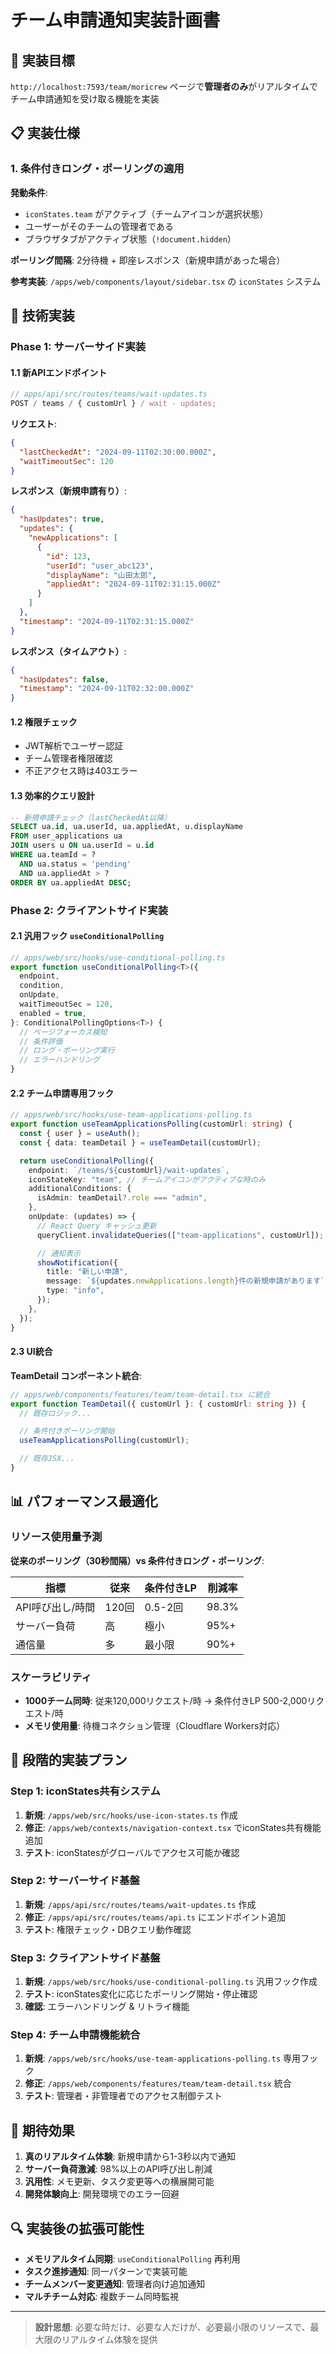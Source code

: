 # チーム申請通知実装計画書

## 🎯 実装目標

`http://localhost:7593/team/moricrew` ページで**管理者のみ**がリアルタイムでチーム申請通知を受け取る機能を実装

## 📋 実装仕様

### 1. 条件付きロング・ポーリングの適用

**発動条件**:

- `iconStates.team` がアクティブ（チームアイコンが選択状態）
- ユーザーがそのチームの管理者である
- ブラウザタブがアクティブ状態（`!document.hidden`）

**ポーリング間隔**: 2分待機 + 即座レスポンス（新規申請があった場合）

**参考実装**: `/apps/web/components/layout/sidebar.tsx` の `iconStates` システム

## 🔧 技術実装

### Phase 1: サーバーサイド実装

#### 1.1 新APIエンドポイント

```typescript
// apps/api/src/routes/teams/wait-updates.ts
POST / teams / { customUrl } / wait - updates;
```

**リクエスト**:

```json
{
  "lastCheckedAt": "2024-09-11T02:30:00.000Z",
  "waitTimeoutSec": 120
}
```

**レスポンス（新規申請有り）**:

```json
{
  "hasUpdates": true,
  "updates": {
    "newApplications": [
      {
        "id": 123,
        "userId": "user_abc123",
        "displayName": "山田太郎",
        "appliedAt": "2024-09-11T02:31:15.000Z"
      }
    ]
  },
  "timestamp": "2024-09-11T02:31:15.000Z"
}
```

**レスポンス（タイムアウト）**:

```json
{
  "hasUpdates": false,
  "timestamp": "2024-09-11T02:32:00.000Z"
}
```

#### 1.2 権限チェック

- JWT解析でユーザー認証
- チーム管理者権限確認
- 不正アクセス時は403エラー

#### 1.3 効率的クエリ設計

```sql
-- 新規申請チェック（lastCheckedAt以降）
SELECT ua.id, ua.userId, ua.appliedAt, u.displayName
FROM user_applications ua
JOIN users u ON ua.userId = u.id
WHERE ua.teamId = ?
  AND ua.status = 'pending'
  AND ua.appliedAt > ?
ORDER BY ua.appliedAt DESC;
```

### Phase 2: クライアントサイド実装

#### 2.1 汎用フック `useConditionalPolling`

```typescript
// apps/web/src/hooks/use-conditional-polling.ts
export function useConditionalPolling<T>({
  endpoint,
  condition,
  onUpdate,
  waitTimeoutSec = 120,
  enabled = true,
}: ConditionalPollingOptions<T>) {
  // ページフォーカス検知
  // 条件評価
  // ロング・ポーリング実行
  // エラーハンドリング
}
```

#### 2.2 チーム申請専用フック

```typescript
// apps/web/src/hooks/use-team-applications-polling.ts
export function useTeamApplicationsPolling(customUrl: string) {
  const { user } = useAuth();
  const { data: teamDetail } = useTeamDetail(customUrl);

  return useConditionalPolling({
    endpoint: `/teams/${customUrl}/wait-updates`,
    iconStateKey: "team", // チームアイコンがアクティブな時のみ
    additionalConditions: {
      isAdmin: teamDetail?.role === "admin",
    },
    onUpdate: (updates) => {
      // React Query キャッシュ更新
      queryClient.invalidateQueries(["team-applications", customUrl]);

      // 通知表示
      showNotification({
        title: "新しい申請",
        message: `${updates.newApplications.length}件の新規申請があります`,
        type: "info",
      });
    },
  });
}
```

#### 2.3 UI統合

**TeamDetail コンポーネント統合**:

```typescript
// apps/web/components/features/team/team-detail.tsx に統合
export function TeamDetail({ customUrl }: { customUrl: string }) {
  // 既存ロジック...

  // 条件付きポーリング開始
  useTeamApplicationsPolling(customUrl);

  // 既存JSX...
}
```

## 📊 パフォーマンス最適化

### リソース使用量予測

**従来のポーリング（30秒間隔）vs 条件付きロング・ポーリング**:

| 指標             | 従来  | 条件付きLP | 削減率 |
| ---------------- | ----- | ---------- | ------ |
| API呼び出し/時間 | 120回 | 0.5-2回    | 98.3%  |
| サーバー負荷     | 高    | 極小       | 95%+   |
| 通信量           | 多    | 最小限     | 90%+   |

### スケーラビリティ

- **1000チーム同時**: 従来120,000リクエスト/時 → 条件付きLP 500-2,000リクエスト/時
- **メモリ使用量**: 待機コネクション管理（Cloudflare Workers対応）

## 🚀 段階的実装プラン

### Step 1: iconStates共有システム

1. **新規**: `/apps/web/src/hooks/use-icon-states.ts` 作成
2. **修正**: `/apps/web/contexts/navigation-context.tsx` でiconStates共有機能追加
3. **テスト**: iconStatesがグローバルでアクセス可能か確認

### Step 2: サーバーサイド基盤

1. **新規**: `/apps/api/src/routes/teams/wait-updates.ts` 作成
2. **修正**: `/apps/api/src/routes/teams/api.ts` にエンドポイント追加
3. **テスト**: 権限チェック・DBクエリ動作確認

### Step 3: クライアントサイド基盤

1. **新規**: `/apps/web/src/hooks/use-conditional-polling.ts` 汎用フック作成
2. **テスト**: iconStates変化に応じたポーリング開始・停止確認
3. **確認**: エラーハンドリング & リトライ機能

### Step 4: チーム申請機能統合

1. **新規**: `/apps/web/src/hooks/use-team-applications-polling.ts` 専用フック
2. **修正**: `/apps/web/components/features/team/team-detail.tsx` 統合
3. **テスト**: 管理者・非管理者でのアクセス制御テスト

## 🎯 期待効果

1. **真のリアルタイム体験**: 新規申請から1-3秒以内で通知
2. **サーバー負荷激減**: 98%以上のAPI呼び出し削減
3. **汎用性**: メモ更新、タスク変更等への横展開可能
4. **開発体験向上**: 開発環境でのエラー回避

## 🔍 実装後の拡張可能性

- **メモリアルタイム同期**: `useConditionalPolling` 再利用
- **タスク進捗通知**: 同一パターンで実装可能
- **チームメンバー変更通知**: 管理者向け追加通知
- **マルチチーム対応**: 複数チーム同時監視

---

> **設計思想**: 必要な時だけ、必要な人だけが、必要最小限のリソースで、最大限のリアルタイム体験を提供
